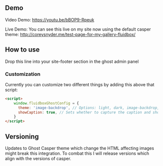 ## Demo
Video Demo: https://youtu.be/bBOP9-Rpeuk

Live Demo: You can see this live on my site now using the default casper theme: http://coreysnyder.me/test-page-for-my-gallery-fluidbox/

## How to use
Drop this line into your site-footer section in the ghost admin panel

<script async src="https://cdn.jsdelivr.net/gh/coreysnyder04/fluidbox-ghost-blog-plugin@0.1.0/fluidbox-ghost-blog-plugin.min.js"></script>

### Customization
Currently you can customize two different things by adding this above that script:

```html
<script>
    window.fluidboxGhostConfig = {
      theme: 'image-backdrop', // Options: light, dark, image-backdrop, hsla(262, 100%, 82%, 0.6)
      showCaption: true, // Sets whether to capture the caption and show it below the image when expanded
    }
</script>
```

## Versioning 
Updates to Ghost Casper theme which change the HTML affecting images might break this integration. To combat this I will release versions which align with the versions of casper.  

